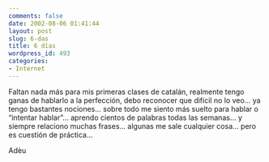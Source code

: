 ```yaml
---
comments: false
date: 2002-08-06 01:41:44
layout: post
slug: 6-das
title: 6 días
wordpress_id: 493
categories:
- Internet
---
```


Faltan nada más para mis primeras clases de catalán, realmente tengo ganas de hablarlo a la perfección, debo reconocer que difícil no lo veo… ya tengo bastantes nociones… sobre todo me siento más suelto para hablar o “intentar hablar”… aprendo cientos de palabras todas las semanas… y siempre relaciono muchas frases… algunas me sale cualquier cosa… pero es cuestión de práctica…





Adèu




 
